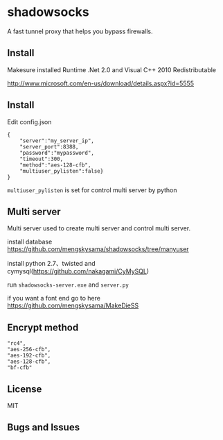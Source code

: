 shadowsocks
===============

A fast tunnel proxy that helps you bypass firewalls.

Install
-------

Makesure installed Runtime .Net 2.0 and Visual C++ 2010 Redistributable

http://www.microsoft.com/en-us/download/details.aspx?id=5555

Install
-------

Edit config.json

    {
        "server":"my_server_ip",
        "server_port":8388,
        "password":"mypassword",
        "timeout":300,
        "method":"aes-128-cfb",
        "multiuser_pylisten":false}
    }

`multiuser_pylisten` is set for control multi server by python

Multi server
-----------------

Multi server used to create multi server and control multi server.

install database https://github.com/mengskysama/shadowsocks/tree/manyuser

install python 2.7、twisted and cymysql(https://github.com/nakagami/CyMySQL)

run `shadowsocks-server.exe` and `server.py`

if you want a font end go to here https://github.com/mengskysama/MakeDieSS

Encrypt method
-----------------
 
    "rc4",
    "aes-256-cfb",
    "aes-192-cfb",
    "aes-128-cfb",
    "bf-cfb"

License
-----------------
MIT

Bugs and Issues
----------------
